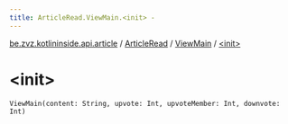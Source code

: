 ```yaml
---
title: ArticleRead.ViewMain.<init> - 
---
```


[be.zvz.kotlininside.api.article](../../index.html) / [ArticleRead](../index.html) / [ViewMain](index.html) / [&lt;init&gt;](./-init-.html)

# &lt;init&gt;

`ViewMain(content: String, upvote: Int, upvoteMember: Int, downvote: Int)`